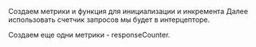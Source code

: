 Создаем метрики и функция для инициализации и инкремента
Далее использовать счетчик запросов мы будет в интерцепторе.

Создаем еще одни метрики - responseCounter.